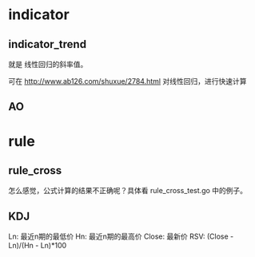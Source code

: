 
# indicator

## indicator_trend 

就是 线性回归的斜率值。

可在 http://www.ab126.com/shuxue/2784.html 对线性回归，进行快速计算
## AO

# rule
## rule_cross

怎么感觉，公式计算的结果不正确呢？具体看 rule_cross_test.go 中的例子。

## KDJ


Ln: 最近n期的最低价
Hn: 最近n期的最高价
Close: 最新价
RSV: (Close - Ln)/(Hn - Ln)*100

